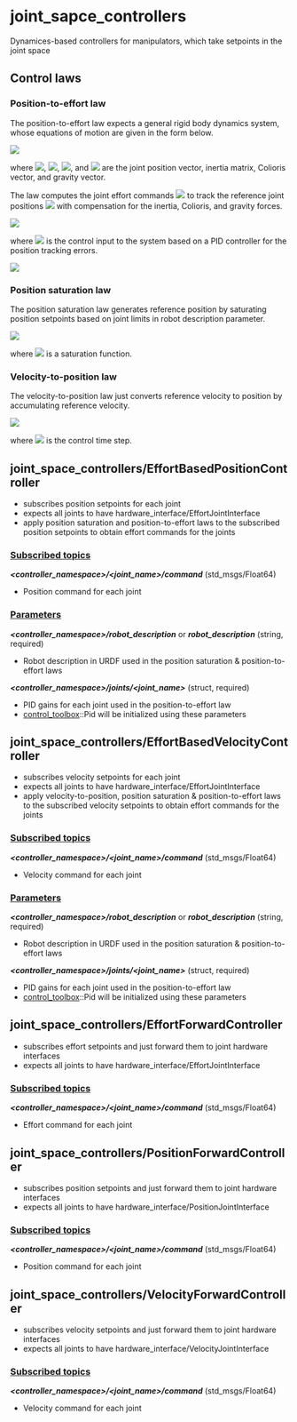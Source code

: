 # joint_sapce_controllers
Dynamices-based controllers for manipulators, which take setpoints in the joint space

## Control laws
### Position-to-effort law
The position-to-effort law expects a general rigid body dynamics system, whose equations of motion are given in the form below.

<img src="https://latex.codecogs.com/gif.latex?M(q)\ddot{q}+C(q,\dot{q})+g(q)=\tau" />

where <img src="https://latex.codecogs.com/gif.latex?q" />, <img src="https://latex.codecogs.com/gif.latex?M(\cdot)" />, <img src="https://latex.codecogs.com/gif.latex?C(\cdot)" />, and <img src="https://latex.codecogs.com/gif.latex?g(\cdot)" /> are the joint position vector, inertia matrix, Colioris vector, and gravity vector.

The law computes the joint effort commands <img src="https://latex.codecogs.com/gif.latex?\tau_d" /> to track the reference joint positions <img src="https://latex.codecogs.com/gif.latex?q_r" /> with compensation for the inertia, Colioris, and gravity forces.

<img src="https://latex.codecogs.com/gif.latex?\tau_d=M(q)(\ddot{q}+\textup{PID}(q_r-q)+C(q,\dot{q})+g(q)" />

where <img src="https://latex.codecogs.com/gif.latex?\textup{PID}(\cdot)" /> is the control input to the system based on a PID controller for the position tracking errors.

<img src="https://latex.codecogs.com/gif.latex?\textup{PID}(e)=K_pe+K_i\int&space;edt+K_d\dot{e}" />

### Position saturation law
The position saturation law generates reference position by saturating position setpoints based on joint limits in robot description parameter.

<img src="https://latex.codecogs.com/gif.latex?q_r=\textup{saturate}(q_\textup{sp})" />

where <img src="https://latex.codecogs.com/gif.latex?\textup{saturate}(\cdot)" /> is a saturation function.

### Velocity-to-position law
The velocity-to-position law just converts reference velocity to position by accumulating reference velocity.

<img src="https://latex.codecogs.com/gif.latex?q_r&space;\gets&space;q_r+\dot{q}_r\Delta&space;t" />

where <img src="https://latex.codecogs.com/gif.latex?\Delta&space;t" /> is the control time step.

## joint_space_controllers/EffortBasedPositionController
* subscribes position setpoints for each joint
* expects all joints to have hardware_interface/EffortJointInterface
* apply position saturation and position-to-effort laws to the subscribed position setpoints to obtain effort commands for the joints

### <u>Subscribed topics</u>
___<controller_namespace>/<joint_name>/command___ (std_msgs/Float64)
* Position command for each joint

### <u>Parameters</u>
___<controller_namespace>/robot_description___ or ___robot_description___ (string, required)
* Robot description in URDF used in the position saturation & position-to-effort laws

___<controller_namespace>/joints/<joint_name>___ (struct, required)
* PID gains for each joint used in the position-to-effort law
* [control_toolbox](http://wiki.ros.org/control_toolbox)::Pid will be initialized using these parameters

## joint_space_controllers/EffortBasedVelocityController
* subscribes velocity setpoints for each joint
* expects all joints to have hardware_interface/EffortJointInterface
* apply velocity-to-position, position saturation & position-to-effort laws to the subscribed velocity setpoints to obtain effort commands for the joints

### <u>Subscribed topics</u>
___<controller_namespace>/<joint_name>/command___ (std_msgs/Float64)
* Velocity command for each joint

### <u>Parameters</u>
___<controller_namespace>/robot_description___ or ___robot_description___ (string, required)
* Robot description in URDF used in the position saturation & position-to-effort laws

___<controller_namespace>/joints/<joint_name>___ (struct, required)
* PID gains for each joint used in the position-to-effort law
* [control_toolbox](http://wiki.ros.org/control_toolbox)::Pid will be initialized using these parameters

## joint_space_controllers/EffortForwardController
* subscribes effort setpoints and just forward them to joint hardware interfaces
* expects all joints to have hardware_interface/EffortJointInterface

### <u>Subscribed topics</u>
___<controller_namespace>/<joint_name>/command___ (std_msgs/Float64)
* Effort command for each joint

## joint_space_controllers/PositionForwardController
* subscribes position setpoints and just forward them to joint hardware interfaces
* expects all joints to have hardware_interface/PositionJointInterface

### <u>Subscribed topics</u>
___<controller_namespace>/<joint_name>/command___ (std_msgs/Float64)
* Position command for each joint

## joint_space_controllers/VelocityForwardController
* subscribes velocity setpoints and just forward them to joint hardware interfaces
* expects all joints to have hardware_interface/VelocityJointInterface

### <u>Subscribed topics</u>
___<controller_namespace>/<joint_name>/command___ (std_msgs/Float64)
* Velocity command for each joint

